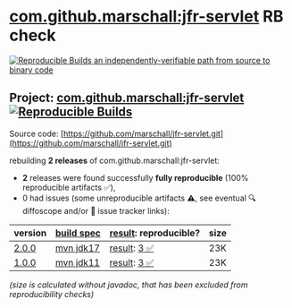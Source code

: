 [com.github.marschall:jfr-servlet](https://central.sonatype.com/artifact/com.github.marschall/jfr-servlet/versions) RB check
=======

[![Reproducible Builds](https://reproducible-builds.org/images/logos/rb.svg) an independently-verifiable path from source to binary code](https://reproducible-builds.org/)

## Project: [com.github.marschall:jfr-servlet](https://central.sonatype.com/artifact/com.github.marschall/jfr-servlet/versions) [![Reproducible Builds](https://img.shields.io/endpoint?url=https://raw.githubusercontent.com/jvm-repo-rebuild/reproducible-central/master/content/com/github/marschall/jfr-servlet/badge.json)](https://github.com/jvm-repo-rebuild/reproducible-central/blob/master/content/com/github/marschall/jfr-servlet/README.md)

Source code: [https://github.com/marschall/jfr-servlet.git](https://github.com/marschall/jfr-servlet.git)

rebuilding **2 releases** of com.github.marschall:jfr-servlet:
- **2** releases were found successfully **fully reproducible** (100% reproducible artifacts :white_check_mark:),
- 0 had issues (some unreproducible artifacts :warning:, see eventual :mag: diffoscope and/or :memo: issue tracker links):

| version | [build spec](/BUILDSPEC.md) | [result](https://reproducible-builds.org/docs/jvm/): reproducible? | size |
| -- | --------- | ------ | -- |
| [2.0.0](https://central.sonatype.com/artifact/com.github.marschall/jfr-servlet/2.0.0/pom) | [mvn jdk17](jfr-servlet-2.0.0.buildspec) | [result](jfr-servlet-2.0.0.buildinfo): [3 :white_check_mark: ](jfr-servlet-2.0.0.buildcompare) | 23K |
| [1.0.0](https://central.sonatype.com/artifact/com.github.marschall/jfr-servlet/1.0.0/pom) | [mvn jdk11](jfr-servlet-1.0.0.buildspec) | [result](jfr-servlet-1.0.0.buildinfo): [3 :white_check_mark: ](jfr-servlet-1.0.0.buildcompare) | 23K |

<i>(size is calculated without javadoc, that has been excluded from reproducibility checks)</i>

